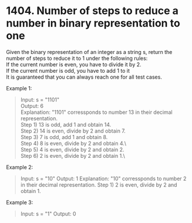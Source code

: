 # 1404. Number of steps to reduce a number in binary representation to one

Given the binary representation of an integer as a string s, return the number of steps to reduce it to 1 under the following rules:\
If the current number is even, you have to divide it by 2.\
If the current number is odd, you have to add 1 to it\
It is guaranteed that you can always reach one for all test cases.

 

Example 1:

>Input: s = "1101"\
Output: 6\
Explanation: "1101" corressponds to number 13 in their decimal representation.\
Step 1) 13 is odd, add 1 and obtain 14. \
Step 2) 14 is even, divide by 2 and obtain 7.\
Step 3) 7 is odd, add 1 and obtain 8.\
Step 4) 8 is even, divide by 2 and obtain 4.\  
Step 5) 4 is even, divide by 2 and obtain 2.\
Step 6) 2 is even, divide by 2 and obtain 1.\

Example 2:

>Input: s = "10"
Output: 1
Explanation: "10" corressponds to number 2 in their decimal representation.
Step 1) 2 is even, divide by 2 and obtain 1.  

Example 3:

>Input: s = "1"
Output: 0